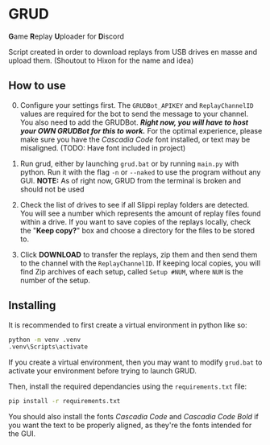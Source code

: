 # GRUD

**G**ame **R**eplay **U**ploader for **D**iscord

Script created in order to download replays from USB drives en masse and upload them.
(Shoutout to Hixon for the name and idea)


## How to use
0. Configure your settings first. The `GRUDBot_APIKEY` and `ReplayChannelID` values are required for
the bot to send the message to your channel. You also need to add the GRUDBot. ***Right now, you will
have to host your OWN GRUDBot for this to work.*** For the optimal experience, please make sure you have
the *Cascadia Code* font installed, or text may be misaligned. (TODO: Have font included in project)

1. Run grud, either by launching `grud.bat` or by running `main.py` with python. Run it with the flag `-n` or `--naked` to 
use the program without any GUI. **NOTE:** As of right now, GRUD from the terminal is broken and should not be used

2. Check the list of drives to see if all Slippi replay folders are detected. You will see a number
which represents the amount of replay files found within a drive. If you want to save copies of the
replays locally, check the "**Keep copy?**" box and choose a directory for the files to be stored to.

3. Click **DOWNLOAD** to transfer the replays, zip them and then send them to the channel with the `ReplayChannelID`. 
If keeping local copies, you will find Zip archives of each setup, called `Setup #NUM`, where `NUM` is the number of the setup. 

## Installing

It is recommended to first create a virtual environment in python like so:

```bash
python -m venv .venv
.venv\Scripts\activate
```
If you create a virtual environment, then you may want to modify `grud.bat` to activate
your environment before trying to launch GRUD.

Then, install the required dependancies using the `requirements.txt` file:
```bash
pip install -r requirements.txt
```
You should also install the fonts *Cascadia Code* and *Cascadia Code Bold* if you want the
text to be properly aligned, as they're the fonts intended for the GUI. 
